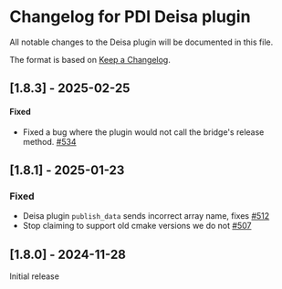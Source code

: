 # Changelog for PDI Deisa plugin
All notable changes to the Deisa plugin will be documented in this file.

The format is based on [Keep a Changelog](https://keepachangelog.com/en/1.0.0/).


## [1.8.3] - 2025-02-25

#### Fixed
* Fixed a bug where the plugin would not call the bridge's release method.
  [#534](https://github.com/pdidev/pdi/issues/534)


## [1.8.1] - 2025-01-23

### Fixed
* Deisa plugin `publish_data` sends incorrect array name, fixes
  [#512](https://github.com/pdidev/pdi/issues/512)
* Stop claiming to support old cmake versions we do not
  [#507](https://github.com/pdidev/pdi/issues/507)


## [1.8.0] - 2024-11-28

Initial release
